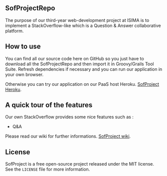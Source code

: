 ## SofProjectRepo ##

The purpose of our third-year web-development project at ISIMA is to implement a StackOverflow-like which is a Question & Answer collaborative platform.

## How to use ##

You can find all our source code here on GitHub so you just have to download all the SofProjectRepo and then
import it in Groovy/Grails Tool Suite. Refresh dependencies if necessary and you can run our application
in your own browser.

Otherwise you can try our application on our PaaS host Heroku. [SofProject Heroku](https://github.com/flocheyv/).

## A quick tour of the features ##

Our own StackOverflow provides some nice features such as :
 - Q&A

Please read our wiki for further informations. [SofProject wiki](https://github.com/flocheyv/SofProjectRepo/wiki/SofProject).


## License ##

SofProject is a free open-source project released under the MIT license. See the `LICENSE` file for more information.
